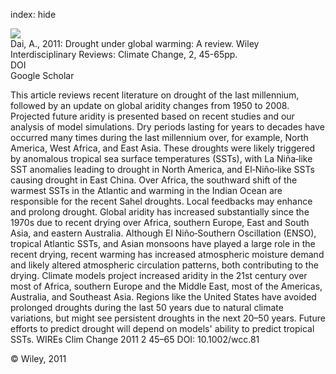 index: hide

<div class="Citation">
    <div class="Citation-thumb CitationThumb-linked"  data-href="https://doi.org/10.1002/wcc.81">
      <img src="https://static.claimspace.cloud/climate-study-static/refs/thumbs/12/Dai_2011-thumb.png" />
    </div>

  <div class="Citation-body">
    <div class="Citation-text">Dai, A., 2011: Drought under global warming: A review. <span class="Article-journal">Wiley Interdisciplinary Reviews: Climate Change, </span><span class="Article-volume">2, </span>45-65pp.</div>
    <div class="Citation-links">
      <div class="CitationLink" data-href="https://doi.org/10.1002/wcc.81">
        <div class="CitationLink-icon CitationLink-Doi"></div>
        <div class="CitationLink-text">DOI</div>
      </div>
      <div class="CitationLink" data-href="https://scholar.google.com/scholar?q=10.1002/wcc.81">
        <div class="CitationLink-icon CitationLink-Scholar"></div>
        <div class="CitationLink-text">Google Scholar</div>
      </div>
    </div>
  </div>
</div>

This article reviews recent literature on drought of the last millennium, followed by an update on global aridity changes from 1950 to 2008. Projected future aridity is presented based on recent studies and our analysis of model simulations. Dry periods lasting for years to decades have occurred many times during the last millennium over, for example, North America, West Africa, and East Asia. These droughts were likely triggered by anomalous tropical sea surface temperatures (SSTs), with La Niña‐like SST anomalies leading to drought in North America, and El‐Niño‐like SSTs causing drought in East China. Over Africa, the southward shift of the warmest SSTs in the Atlantic and warming in the Indian Ocean are responsible for the recent Sahel droughts. Local feedbacks may enhance and prolong drought. Global aridity has increased substantially since the 1970s due to recent drying over Africa, southern Europe, East and South Asia, and eastern Australia. Although El Niño‐Southern Oscillation (ENSO), tropical Atlantic SSTs, and Asian monsoons have played a large role in the recent drying, recent warming has increased atmospheric moisture demand and likely altered atmospheric circulation patterns, both contributing to the drying. Climate models project increased aridity in the 21st century over most of Africa, southern Europe and the Middle East, most of the Americas, Australia, and Southeast Asia. Regions like the United States have avoided prolonged droughts during the last 50 years due to natural climate variations, but might see persistent droughts in the next 20–50 years. Future efforts to predict drought will depend on models' ability to predict tropical SSTs. WIREs Clim Change 2011 2 45–65 DOI: 10.1002/wcc.81

<div class="Citation-copy">
&copy; Wiley, 2011
</div>